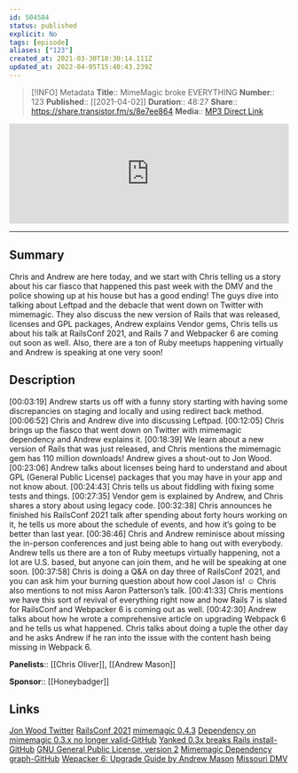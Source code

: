 ```yaml
---
id: 504584
status: published
explicit: No
tags: [episode]
aliases: ["123"]
created_at: 2021-03-30T18:30:14.111Z
updated_at: 2022-04-05T15:40:43.239Z
---
```


> [!INFO] Metadata
> **Title**:: MimeMagic broke EVERYTHING
> **Number**:: 123
> **Published**:: [[2021-04-02]]
> **Duration**:: 48:27
> **Share**:: <https://share.transistor.fm/s/8e7ee864>
> **Media**:: [MP3 Direct Link](https://dts.podtrac.com/redirect.mp3/media.transistor.fm/8e7ee864/09054ebd.mp3)

<iframe width="100%" height="180" frameborder="no" scrolling="no" seamless src="https://share.transistor.fm/e/8e7ee864/dark"></iframe>

---

## Summary

Chris and Andrew are here today, and we start with Chris telling us a story about his car fiasco that happened this past week with the DMV and the police showing up at his house but has a good ending! The guys dive into talking about Leftpad and the debacle that went down on Twitter with mimemagic. They also discuss the new version of Rails that was released, licenses and GPL packages, Andrew explains Vendor gems, Chris tells us about his talk at RailsConf 2021, and Rails 7 and Webpacker 6 are coming out soon as well. Also, there are a ton of Ruby meetups happening virtually and Andrew is speaking at one very soon!

## Description

[00:03:19] Andrew starts us off with a funny story starting with having some discrepancies on staging and locally and using redirect back method.
[00:06:52] Chris and Andrew dive into discussing Leftpad.
[00:12:05] Chris brings up the fiasco that went down on Twitter with mimemagic dependency and Andrew explains it.
[00:18:39] We learn about a new version of Rails that was just released, and Chris mentions the mimemagic gem has 110 million downloads! Andrew gives a shout-out to Jon Wood.
[00:23:06] Andrew talks about licenses being hard to understand and about GPL (General Public License) packages that you may have in your app and not know about.
[00:24:43] Chris tells us about fiddling with fixing some tests and things.
[00:27:35] Vendor gem is explained by Andrew, and Chris shares a story about using legacy code.
[00:32:38] Chris announces he finished his RailsConf 2021 talk after spending about forty hours working on it, he tells us more about the schedule of events, and how it’s going to be better than last year.
[00:36:46] Chris and Andrew reminisce about missing the in-person conferences and just being able to hang out with everybody. Andrew tells us there are a ton of Ruby meetups virtually happening, not a lot are U.S. based, but anyone can join them, and he will be speaking at one soon.
[00:37:58] Chris is doing a Q&A on day three of RailsConf 2021, and you can ask him your burning question about how cool Jason is! ☺ Chris also mentions to not miss Aaron Patterson’s talk.
[00:41:33] Chris mentions we have this sort of revival of everything right now and how Rails 7 is slated for RailsConf and Webpacker 6 is coming out as well.
[00:42:30] Andrew talks about how he wrote a comprehensive article on upgrading Webpack 6 and he tells us what happened. Chris talks about doing a tuple the other day and he asks Andrew if he ran into the issue with the content hash being missing in Webpack 6.

**Panelists**:: [[Chris Oliver]], [[Andrew Mason]]

**Sponsor**:: [[Honeybadger]]

## Links

[Jon Wood Twitter](https://twitter.com/jellybobuk?s=21)
[RailsConf 2021](https://railsconf.com/)
[mimemagic 0.4.3](https://rubygems.org/gems/mimemagic)
[Dependency on mimemagic 0.3.x no longer valid-GitHub](https://github.com/rails/rails/issues/41750)
[Yanked 0.3x breaks Rails install-GitHub](https://github.com/mimemagicrb/mimemagic/issues/98)
[GNU General Public License, version 2](https://www.gnu.org/licenses/old-licenses/gpl-2.0.en.html)
[Mimemagic Dependency graph-GitHub](https://github.com/mimemagicrb/mimemagic/network/dependencies)
[Wepacker 6: Upgrade Guide by Andrew Mason](https://dev.to/andrewmcodes/webpacker-6-upgrade-guide-3p6d)
[Missouri DMV](https://dor.mo.gov/motorv/)
